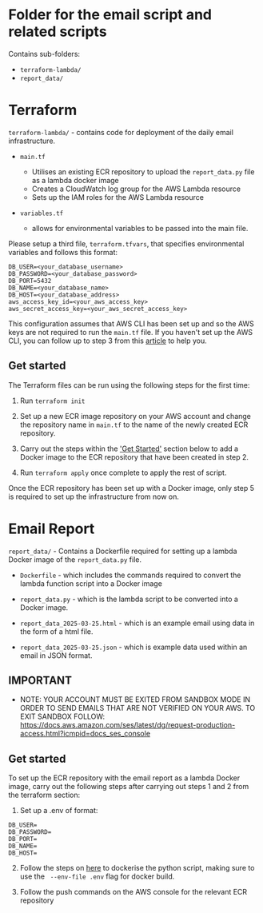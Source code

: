 # Folder for the email script and related scripts

Contains sub-folders:

* `terraform-lambda/`
* `report_data/`

# Terraform

`terraform-lambda/` - contains code for deployment of the daily email infrastructure.

* `main.tf`

    * Utilises an existing ECR repository to upload the `report_data.py` file as a lambda docker image
    * Creates a CloudWatch log group for the AWS Lambda resource
    * Sets up the IAM roles for the AWS Lambda resource
    

* `variables.tf` 

    * allows for environmental variables to be passed into the main file.


Please setup a third file, `terraform.tfvars`, that specifies environmental variables and follows this format:

```
DB_USER=<your_database_username>
DB_PASSWORD=<your_database_password>
DB_PORT=5432
DB_NAME=<your_database_name>
DB_HOST=<your_database_address>
aws_access_key_id=<your_aws_access_key>
aws_secret_access_key=<your_aws_secret_access_key>
```


This configuration assumes that AWS CLI has been set up and so the AWS keys are not required to run the `main.tf` file. If you haven't set up the AWS CLI, you can follow up to step 3 from this [article](https://medium.com/@simonazhangzy/installing-and-configuring-the-aws-cli-7d33796e4a7c) to help you.

## Get started

The Terraform files can be run using the following steps for the first time:

1. Run `terraform init`

2. Set up a new ECR image repository on your AWS account and change the repository name in `main.tf` to the name of the newly created ECR repository.

3. Carry out the steps within the ['Get Started'](#get-started-1) section below to add a Docker image to the ECR repository that have been created in step 2.

5. Run `terraform apply` once complete to apply the rest of script.

Once the ECR repository has been set up with a Docker image, only step 5 is required to set up the infrastructure from now on.


# Email Report 

`report_data/` - Contains a Dockerfile required for setting up a lambda Docker image of the `report_data.py` file.

* `Dockerfile` - which includes the commands required to convert the lambda function script into a Docker image

* `report_data.py` - which is the lambda script to be converted into a Docker image.

* `report_data_2025-03-25.html` - which is an example email using data in the form of a html file.

* `report_data_2025-03-25.json` - which is example data used within an email in JSON format.


## IMPORTANT

- NOTE: YOUR ACCOUNT MUST BE EXITED FROM SANDBOX MODE IN ORDER TO SEND EMAILS THAT ARE NOT VERIFIED ON YOUR AWS. TO EXIT SANDBOX FOLLOW: https://docs.aws.amazon.com/ses/latest/dg/request-production-access.html?icmpid=docs_ses_console 


## Get started <a name="dockerise_image"></a>

To set up the ECR repository with the email report as a lambda Docker image, carry out the following steps after carrying out steps 1 and 2 from the terraform section:


1. Set up a .env of format:

```
DB_USER=
DB_PASSWORD=
DB_PORT=
DB_NAME=
DB_HOST=
```

2. Follow the steps on [here](https://docs.aws.amazon.com/lambda/latest/dg/python-image.html#python-image-instructions) to dockerise the python script, making sure to use the ` --env-file .env` flag for docker build.

3. Follow the push commands on the AWS console for the relevant ECR repository

